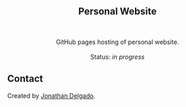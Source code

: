 <!-- Filename:      README.md -->
<!-- Author:        Jonathan Delgado -->
<!-- Description:   GitHub README -->

<!-- Header -->
<h2 align="center">Personal Website</h2>
<br />
  <p align="center">
    GitHub pages hosting of personal website.
    <br />
    <br />
    Status: <em>in progress</em>
  </p>
</div>


## Contact
Created by [Jonathan Delgado](https://jdelgado.net/).